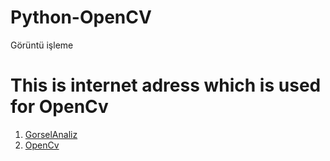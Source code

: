 # Python-OpenCV
Görüntü işleme

# This is internet adress which is used for OpenCv 
1. [GorselAnaliz](http://gorselanaliz.com/)
2. [OpenCv](https://docs.opencv.org/3.0-beta/doc/py_tutorials/py_tutorials.html)
